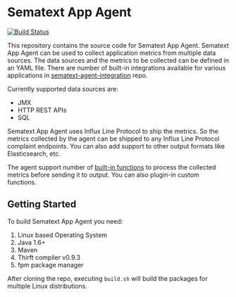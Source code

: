 # Sematext App Agent

[![Build Status](https://travis-ci.org/sematext/sematext-agent-java.svg?branch=master)](https://travis-ci.org/sematext/sematext-agent-java)

This repository contains the source code for Sematext App Agent. Sematext App Agent can be used to collect application 
metrics from multiple data sources. The data sources and the metrics to be collected can be defined in an YAML file.
There are number of built-in integrations available for various applications in 
[sematext-agent-integration](https://github.com/sematext/sematext-agent-integrations) repo.

Currently supported data sources are:
* JMX
* HTTP REST APIs
* SQL

Sematext App Agent uses Influx Line Protocol to ship the metrics. So the metrics collected by the agent can be shipped to
any Influx Line Protocol complaint endpoints. You can also add support to other output formats like Elasticsearch, etc.

The agent support number of [built-in functions](/docs/built-in-functions.md) to process the collected metrics before 
sending it to output. You can also plugin-in custom functions. 

## Getting Started

To build Sematext App Agent you need: 

1) Linux based Operating System 
2) Java 1.6+
3) Maven 
4) Thirft compiler v0.9.3
5) fpm package manager

After cloning the repo, executing `build.sh` will build the packages for multiple Linux distributions. 
